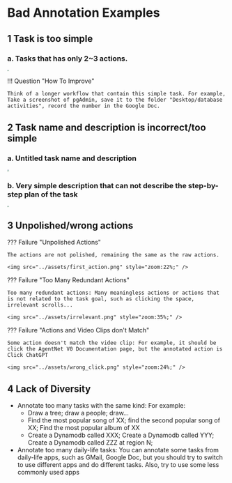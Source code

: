 # Bad Annotation Examples

## 1 Task is too simple
### a. Tasks that has only 2~3 actions.

<img src="../assets/1.png" style="zoom:22%;" />


!!! Question "How To Improve"

    Think of a longer workflow that contain this simple task. For example, Take a screenshot of pgAdmin, save it to the folder "Desktop/database activities", record the number in the Google Doc.

## 2 Task name and description is incorrect/too simple

### a. Untitled task name and description
<img src="../assets/untitled.png" style="zoom:22%;" />

### b. Very simple description that can not describe the step-by-step plan of the task

<img src="../assets/2.png" style="zoom:22%;" />

## 3 Unpolished/wrong actions

??? Failure "Unpolished Actions"

    The actions are not polished, remaining the same as the raw actions.

    <img src="../assets/first_action.png" style="zoom:22%;" />


??? Failure "Too Many Redundant Actions"

    Too many redundant actions: Many meaningless actions or actions that is not related to the task goal, such as clicking the space, irrelevant scrolls...

    <img src="../assets/irrelevant.png" style="zoom:35%;" />

??? Failure "Actions and Video Clips don't Match"

    Some action doesn't match the videe clip: For example, it should be click the AgentNet V0 Documentation page, but the annotated action is Click ChatGPT

    <img src="../assets/wrong_click.png" style="zoom:24%;" />

## 4 Lack of Diversity
- Annotate too many tasks with the same kind: For example:
    - Draw a tree; draw a people; draw...
    - Find the most popular song of XX; find the second popular song of XX; Find the most popular album of XX
    - Create a Dynamodb called XXX; Create a Dynamodb called YYY;  Create a Dynamodb called ZZZ at region N;
- Annotate too many daily-life tasks: You can annotate some tasks from daily-life apps, such as GMail, Google Doc, but you should try to switch to use different apps and do different tasks. Also, try to use some less commonly used apps

